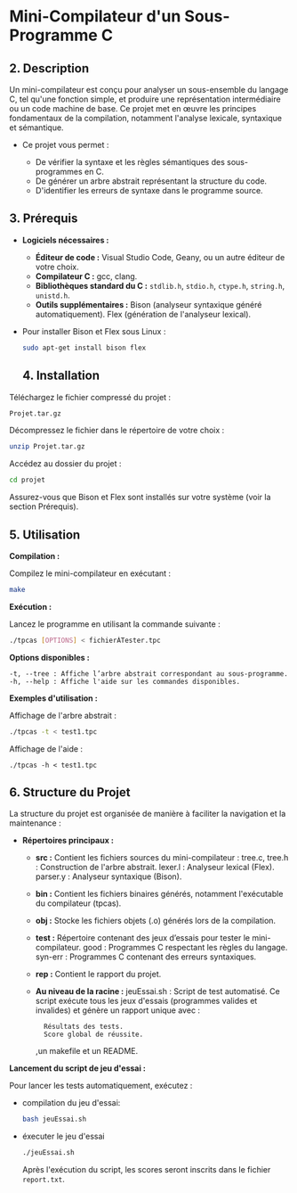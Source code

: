 # Mini-Compilateur d'un Sous-Programme C

## 2. Description

Un mini-compilateur est conçu pour analyser un sous-ensemble du langage C, tel qu'une fonction simple, et produire une représentation intermédiaire ou un code machine de base. Ce projet met en œuvre les principes fondamentaux de la compilation, notamment l'analyse lexicale, syntaxique et sémantique.

* Ce projet vous permet :
  
  * De vérifier la syntaxe et les règles sémantiques des sous-programmes en C.
  * De générer un arbre abstrait représentant la structure du code.
  * D'identifier les erreurs de syntaxe dans le programme source.

## 3. Prérequis

* <b>Logiciels nécessaires :</b>
  
  * <b>Éditeur de code :</b> Visual Studio Code, Geany, ou un autre éditeur de votre choix.
  * <b>Compilateur C :</b> gcc, clang.
  * <b> Bibliothèques standard du C :</b>
      ```stdlib.h```, ```stdio.h```, ```ctype.h```, ```string.h```, ```unistd.h```.
  * <b>Outils supplémentaires :</b>
      Bison (analyseur syntaxique généré automatiquement).
      Flex (génération de l'analyseur lexical).

* Pour installer Bison et Flex sous Linux :
  
  ```bash
  sudo apt-get install bison flex
  ```
  
  ## 4. Installation

Téléchargez le fichier compressé du projet :

```bash
Projet.tar.gz
```

Décompressez le fichier dans le répertoire de votre choix :

```bash
unzip Projet.tar.gz
```

Accédez au dossier du projet :

```bash
cd projet
```

Assurez-vous que Bison et Flex sont installés sur votre système (voir la section Prérequis).

## 5. Utilisation

<b>Compilation :</b>

Compilez le mini-compilateur en exécutant :

```bash
make
```

<b>Exécution :</b>

Lancez le programme en utilisant la commande suivante :

```bash
./tpcas [OPTIONS] < fichierÀTester.tpc
```

<b>Options disponibles :</b>

    -t, --tree : Affiche l’arbre abstrait correspondant au sous-programme.
    -h, --help : Affiche l'aide sur les commandes disponibles.

<b>Exemples d'utilisation :</b>

Affichage de l'arbre abstrait :

```bash
./tpcas -t < test1.tpc
```

Affichage de l'aide :

    ./tpcas -h < test1.tpc

## 6. Structure du Projet

La structure du projet est organisée de manière à faciliter la navigation et la maintenance :

* <b>Répertoires principaux :</b>
  
  * <b>src :</b> Contient les fichiers sources du mini-compilateur :
      tree.c, tree.h : Construction de l'arbre abstrait.
      lexer.l : Analyseur lexical (Flex).
      parser.y : Analyseur syntaxique (Bison).
  
  * <b>bin :</b> Contient les fichiers binaires générés, notamment l'exécutable du compilateur (tpcas).
  
  * <b>obj :</b> Stocke les fichiers objets (.o) générés lors de la compilation.
  
  * <b>test :</b> Répertoire contenant des jeux d’essais pour tester le mini-compilateur.
      good : Programmes C respectant les règles du langage.
      syn-err : Programmes C contenant des erreurs syntaxiques.
  
  * <b>rep :</b> Contient le rapport du projet.
  
  * <b>Au niveau de la racine :</b>
      jeuEssai.sh : Script de test automatisé. Ce script exécute tous les jeux d'essais (programmes valides et invalides) et génère un rapport unique avec :
    
          Résultats des tests.
          Score global de réussite.
    
      ,un makefile et un README.

<b>Lancement du script de jeu d'essai :</b>

Pour lancer les tests automatiquement, exécutez :

* compilation du jeu d'essai:
  
  ```bash
  bash jeuEssai.sh
  ```

* éxecuter le jeu d'essai
  
  ```bash
  ./jeuEssai.sh
  ```
  
  Après l'exécution du script, les scores seront inscrits dans le fichier ```report.txt```.
